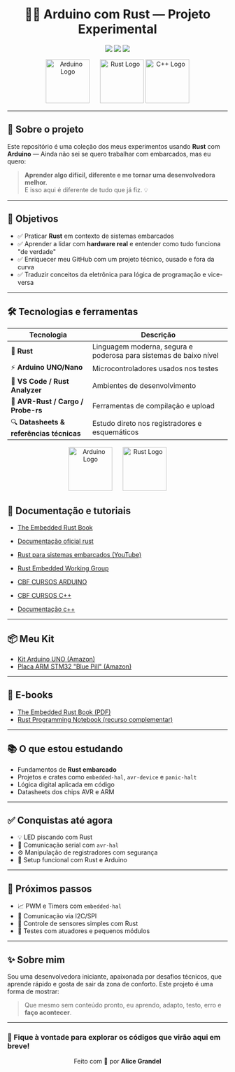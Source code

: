 <h1 align="center">🧬🚀 Arduino com Rust — Projeto Experimental</h1>

<p align="center">
  <img src="https://img.shields.io/badge/Rust🦀-Low%20Level-orange?style=flat-square" />
  
  <img src="https://img.shields.io/badge/Arduino⚡-Hardware-blue?style=flat-square" />
  <img src="https://img.shields.io/badge/Autodidata📚-Em%20progresso-green?style=flat-square" />
</p>

<p align="center">
  <img src="https://upload.wikimedia.org/wikipedia/commons/8/87/Arduino_Logo.svg" height="100" alt="Arduino Logo"/>
  &nbsp;&nbsp;&nbsp;&nbsp;
  <img src="https://upload.wikimedia.org/wikipedia/commons/d/d5/Rust_programming_language_black_logo.svg" height="100" alt="Rust Logo"/>
  <img src="https://upload.wikimedia.org/wikipedia/commons/1/18/ISO_C%2B%2B_Logo.svg" height="100" alt="C++ Logo"/>
</p>

---

## 🌟 Sobre o projeto

Este repositório é uma coleção dos meus experimentos usando **Rust** com **Arduino** — Ainda não sei se quero trabalhar com embarcados, mas eu quero:

> **Aprender algo difícil, diferente e me tornar uma desenvolvedora melhor.**  
> E isso aqui é diferente de tudo que já fiz. 💡

---

## 🎯 Objetivos

- ✅ Praticar **Rust** em contexto de sistemas embarcados
- ✅ Aprender a lidar com **hardware real** e entender como tudo funciona "de verdade"
- ✅ Enriquecer meu GitHub com um projeto técnico, ousado e fora da curva
- ✅ Traduzir conceitos da eletrônica para lógica de programação e vice-versa

---

## 🛠️ Tecnologias e ferramentas

| Tecnologia | Descrição |
|------------|-----------|
| 🦀 **Rust** | Linguagem moderna, segura e poderosa para sistemas de baixo nível |
| ⚡ **Arduino UNO/Nano** | Microcontroladores usados nos testes |
| 🧠 **VS Code / Rust Analyzer** | Ambientes de desenvolvimento |
| 🔧 **AVR-Rust / Cargo / Probe-rs** | Ferramentas de compilação e upload |
| 🔍 **Datasheets & referências técnicas** | Estudo direto nos registradores e esquemáticos |

<p align="center">
  <img src="https://upload.wikimedia.org/wikipedia/commons/8/87/Arduino_Logo.svg" height="100" alt="Arduino Logo"/>
  &nbsp;&nbsp;&nbsp;&nbsp;
  <img src="https://upload.wikimedia.org/wikipedia/commons/d/d5/Rust_programming_language_black_logo.svg" height="100" alt="Rust Logo"/>
</p>

## 📘 Documentação e tutoriais
- [The Embedded Rust Book](https://docs.rust-embedded.org/book/)

- [Documentação oficial rust](https://rust-br.github.io/rust-book-pt-br/ch04-01-what-is-ownership.html/)
- [Rust para sistemas embarcados (YouTube)](https://www.youtube.com/watch?v=QH10Be79zPA&t=15s)
- [Rust Embedded Working Group](https://github.com/rust-embedded)
- [CBF CURSOS ARDUINO](https://www.youtube.com/watch?v=Vuof27YELEI&list=PLx4x_zx8csUgWBTvA-fluHV970SzDJRBw)
- [CBF CURSOS C++](https://www.youtube.com/watch?v=nUQKr-ey86Y&list=PLx4x_zx8csUjczg1qPHavU1vw1IkBcm40)
- [Documentação c++](https://cplusplus.com/doc/tutorial//)

---

## 📦 Meu Kit

- [Kit Arduino UNO (Amazon)](https://www.amazon.com.br/dp/B0DB8XP6RS?ref=ppx_yo2ov_dt_b_fed_asin_title)
- [Placa ARM STM32 "Blue Pill" (Amazon)](https://www.amazon.com.br/dp/B0C3SMXP8H?ref=ppx_yo2ov_dt_b_fed_asin_title)

---

## 📗 E-books

- [The Embedded Rust Book (PDF)](https://docs.rust-embedded.org/book/)
- [Rust Programming Notebook (recurso complementar)](https://github.com/rust-lang/book)

---

## 📚 O que estou estudando

- Fundamentos de **Rust embarcado**
- Projetos e crates como `embedded-hal`, `avr-device` e `panic-halt`
- Lógica digital aplicada em código
- Datasheets dos chips AVR e ARM

---

## ✅ Conquistas até agora

- 💡 LED piscando com Rust
- 🔌 Comunicação serial com `avr-hal`
- ⚙️ Manipulação de registradores com segurança
- 🔧 Setup funcional com Rust e Arduino

---

## 🔮 Próximos passos

- 📈 PWM e Timers com `embedded-hal`
- 📡 Comunicação via I2C/SPI
- 🧠 Controle de sensores simples com Rust
- 🧪 Testes com atuadores e pequenos módulos

---

## ✨ Sobre mim

Sou uma desenvolvedora iniciante, apaixonada por desafios técnicos, que aprende rápido e gosta de sair da zona de conforto. Este projeto é uma forma de mostrar:

> Que mesmo sem conteúdo pronto, eu aprendo, adapto, testo, erro e **faço acontecer**.

---

### 💬 Fique à vontade para explorar os códigos que virão aqui em breve!

<p align="center">
  Feito com 💜 por <strong>Alice Grandel</strong>
</p>
